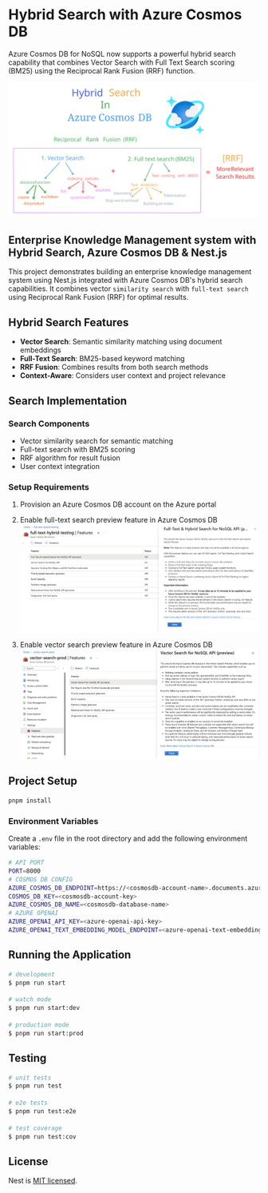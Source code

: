 # Hybrid Search with Azure Cosmos DB

Azure Cosmos DB for NoSQL now supports a powerful hybrid search capability that combines Vector Search with Full Text Search scoring (BM25) using the Reciprocal Rank Fusion (RRF) function.

[![Hybrid Search](./images/Hybrid-Search.svg)](https://learn.microsoft.com/azure/search/hybrid-search-overview?WT.mc_id=MVP_406617)

## Enterprise Knowledge Management system with Hybrid Search, Azure Cosmos DB & Nest.js

This project demonstrates building an enterprise knowledge management system using Nest.js integrated with Azure Cosmos DB's hybrid search capabilities. It combines vector `similarity search` with `full-text search` using Reciprocal Rank Fusion (RRF) for optimal results.

## Hybrid Search Features

- **Vector Search**: Semantic similarity matching using document embeddings
- **Full-Text Search**: BM25-based keyword matching
- **RRF Fusion**: Combines results from both search methods
- **Context-Aware**: Considers user context and project relevance

## Search Implementation

### Search Components

- Vector similarity search for semantic matching
- Full-text search with BM25 scoring
- RRF algorithm for result fusion
- User context integration

### Setup Requirements

1. Provision an Azure Cosmos DB account on the Azure portal

2. Enable full-text search preview feature in Azure Cosmos DB
![alt text](./images/full-text-search.png)
3. Enable vector search preview feature in Azure Cosmos DB
![alt text](./images/vector-search.png)

## Project Setup

```bash
pnpm install
```

### Environment Variables

Create a `.env` file in the root directory and add the following environment variables:

```bash
# API PORT
PORT=8000
# COSMOS DB CONFIG
AZURE_COSMOS_DB_ENDPOINT=https://<cosmosdb-account-name>.documents.azure.com:443/
COSMOS_DB_KEY=<cosmosdb-account-key>
AZURE_COSMOS_DB_NAME=<cosmosdb-database-name>
# AZURE OPENAI
AZURE_OPENAI_API_KEY=<azure-openai-api-key>
AZURE_OPENAI_TEXT_EMBEDDING_MODEL_ENDPOINT=<azure-openai-text-embedding-model-endpoint>
```

## Running the Application

```bash
# development
$ pnpm run start

# watch mode
$ pnpm run start:dev

# production mode
$ pnpm run start:prod
```

## Testing

```bash
# unit tests
$ pnpm run test

# e2e tests
$ pnpm run test:e2e

# test coverage
$ pnpm run test:cov
```

## License

Nest is [MIT licensed](https://github.com/nestjs/nest/blob/master/LICENSE).
